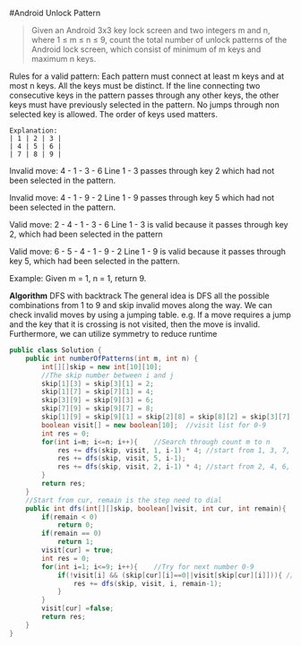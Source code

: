 #Android Unlock Pattern

>Given an Android 3x3 key lock screen and two integers m and n, where 1 ≤ m ≤ n ≤ 9, count the total number of unlock patterns of the Android lock screen, which consist of minimum of m keys and maximum n keys.

Rules for a valid pattern:
Each pattern must connect at least m keys and at most n keys.
All the keys must be distinct.
If the line connecting two consecutive keys in the pattern passes through any other keys, the other keys must have previously selected in the pattern. No jumps through non selected key is allowed.
The order of keys used matters.
```
Explanation:
| 1 | 2 | 3 |
| 4 | 5 | 6 |
| 7 | 8 | 9 |
```
Invalid move: 4 - 1 - 3 - 6 
Line 1 - 3 passes through key 2 which had not been selected in the pattern.

Invalid move: 4 - 1 - 9 - 2
Line 1 - 9 passes through key 5 which had not been selected in the pattern.

Valid move: 2 - 4 - 1 - 3 - 6
Line 1 - 3 is valid because it passes through key 2, which had been selected in the pattern

Valid move: 6 - 5 - 4 - 1 - 9 - 2
Line 1 - 9 is valid because it passes through key 5, which had been selected in the pattern.

Example:
Given m = 1, n = 1, return 9.

**Algorithm**
DFS with backtrack 
The general idea is DFS all the possible combinations from 1 to 9 and skip invalid moves along the way.
We can check invalid moves by using a jumping table. 
e.g. If a move requires a jump and the key that it is crossing is not visited, then the move is invalid. Furthermore, we can utilize symmetry to reduce runtime
```java
public class Solution {
    public int numberOfPatterns(int m, int n) {
        int[][]skip = new int[10][10];
        //The skip number between i and j
        skip[1][3] = skip[3][1] = 2;
        skip[1][7] = skip[7][1] = 4;
        skip[3][9] = skip[9][3] = 6;
        skip[7][9] = skip[9][7] = 8;
        skip[1][9] = skip[9][1] = skip[2][8] = skip[8][2] = skip[3][7] = skip[7][3] = skip[4][6] = skip[6][4] = 5;
        boolean visit[] = new boolean[10];  //visit list for 0-9
        int res = 0;
        for(int i=m; i<=n; i++){    //Search through count m to n
            res += dfs(skip, visit, 1, i-1) * 4; //start from 1, 3, 7, 9 are same times 4
            res += dfs(skip, visit, 5, i-1);
            res += dfs(skip, visit, 2, i-1) * 4; //start from 2, 4, 6, 8 are same times 4
        }
        return res;
    }
    //Start from cur, remain is the step need to dial
    public int dfs(int[][]skip, boolean[]visit, int cur, int remain){
        if(remain < 0)
            return 0;
        if(remain == 0)
            return 1;
        visit[cur] = true;
        int res = 0;
        for(int i=1; i<=9; i++){    //Try for next number 0-9
            if(!visit[i] && (skip[cur][i]==0||visit[skip[cur][i]])){ //Not visited and no skip or skip is visited
                res += dfs(skip, visit, i, remain-1);
            }
        }
        visit[cur] =false;
        return res;
    }
}
```
